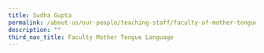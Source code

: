 ```yaml
---
title: Sudha Gupta
permalink: /about-us/our-people/teaching-staff/faculty-of-mother-tongue-languages/sudha-gupta/
description: ""
third_nav_title: Faculty Mother Tongue Language
---
```

